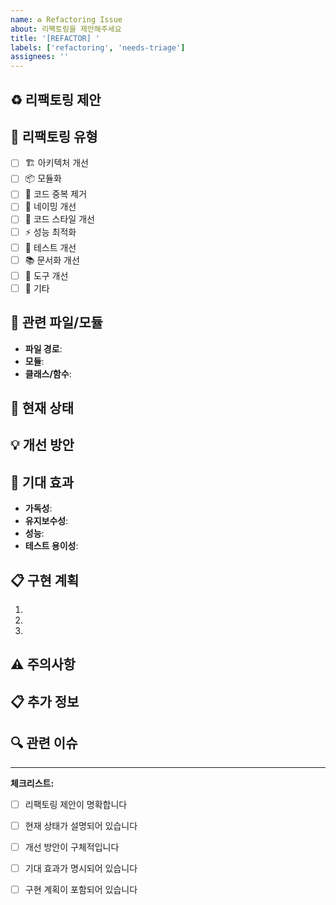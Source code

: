 ```yaml
---
name: ♻️ Refactoring Issue
about: 리팩토링을 제안해주세요
title: '[REFACTOR] '
labels: ['refactoring', 'needs-triage']
assignees: ''
---
```


## ♻️ 리팩토링 제안
<!-- 리팩토링에 대한 명확하고 간결한 설명을 작성해주세요 -->

## 🎯 리팩토링 유형
<!-- 리팩토링 유형을 선택해주세요 -->
- [ ] 🏗️ 아키텍처 개선
- [ ] 📦 모듈화
- [ ] 🔄 코드 중복 제거
- [ ] 📝 네이밍 개선
- [ ] 🎨 코드 스타일 개선
- [ ] ⚡ 성능 최적화
- [ ] 🧪 테스트 개선
- [ ] 📚 문서화 개선
- [ ] 🔧 도구 개선
- [ ] 📱 기타

## 📄 관련 파일/모듈
<!-- 리팩토링 대상 파일이나 모듈을 지정해주세요 -->
- **파일 경로**: 
- **모듈**: 
- **클래스/함수**: 

## 🔄 현재 상태
<!-- 현재 코드의 문제점을 설명해주세요 -->

## 💡 개선 방안
<!-- 리팩토링을 통해 어떻게 개선할지 설명해주세요 -->

## 🎯 기대 효과
<!-- 리팩토링을 통해 얻을 수 있는 효과를 설명해주세요 -->
- **가독성**: 
- **유지보수성**: 
- **성능**: 
- **테스트 용이성**: 

## 📋 구현 계획
<!-- 리팩토링 구현 계획을 작성해주세요 -->
1. 
2. 
3. 

## ⚠️ 주의사항
<!-- 리팩토링 시 주의해야 할 사항을 작성해주세요 -->

## 📋 추가 정보
<!-- 리팩토링과 관련된 추가 정보가 있다면 작성해주세요 -->

## 🔍 관련 이슈
<!-- 관련된 이슈가 있다면 링크해주세요 -->

---

**체크리스트:**
- [ ] 리팩토링 제안이 명확합니다
- [ ] 현재 상태가 설명되어 있습니다
- [ ] 개선 방안이 구체적입니다
- [ ] 기대 효과가 명시되어 있습니다
- [ ] 구현 계획이 포함되어 있습니다

